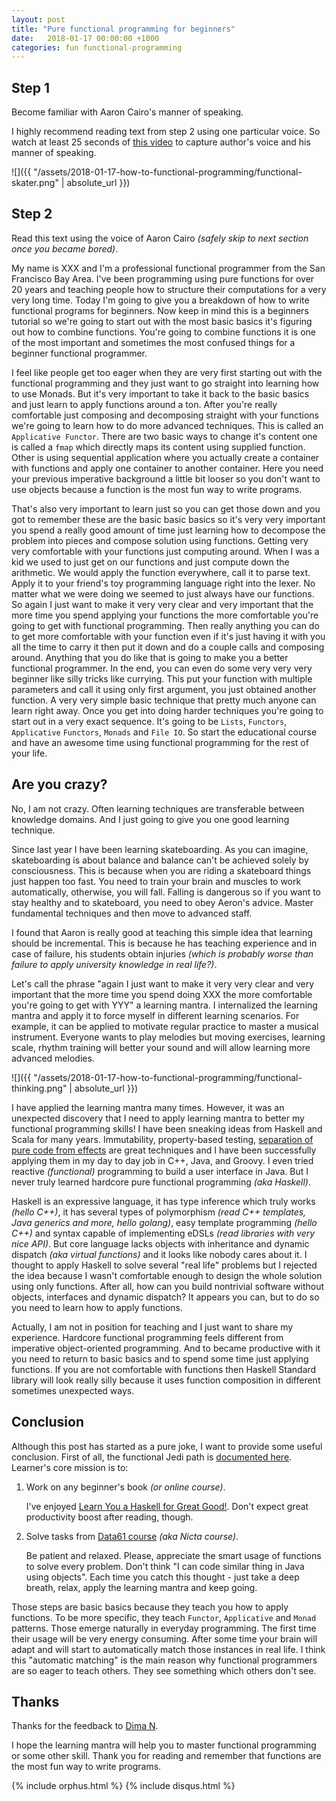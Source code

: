 ```yaml
---
layout: post
title: "Pure functional programming for beginners"
date:   2018-01-17 00:00:00 +1000
categories: fun functional-programming
---
```


## Step 1

Become familiar with Aaron Cairo's manner of speaking.

I highly recommend reading text from step 2 using one particular voice. So watch
at least 25 seconds of [this video](https://www.youtube.com/watch?v=p3NXd3DhH08)
to capture author's voice and his manner of speaking.

![]({{ "/assets/2018-01-17-how-to-functional-programming/functional-skater.png" | absolute_url }})

## Step 2

Read this text using the voice of Aaron Cairo *(safely skip to next section once
you became bored)*.

My name is XXX and I'm a professional functional programmer from the San
Francisco Bay Area. I've been programming using pure functions for over 20 years
and teaching people how to structure their computations for a very very long
time. Today I'm going to give you a breakdown of how to write functional
programs for beginners. Now keep in mind this is a beginners tutorial so we're
going to start out with the most basic basics it's figuring out how to combine
functions. You're going to combine functions it is one of the most important and
sometimes the most confused things for a beginner functional programmer.

I feel like people get too eager when they are very first starting out with the
functional programming and they just want to go straight into learning how to
use Monads. But it's very important to take it back to the basic basics and just
learn to apply functions around a ton. After you're really comfortable just
composing and decomposing straight with your functions we're going to learn how
to do more advanced techniques. This is called an `Applicative Functor`. There
are two basic ways to change it's content one is called a `fmap` which directly
maps its content using supplied function. Other is using sequential application
where you actually create a container with functions and apply one container to
another container. Here you need your previous imperative background a little
bit looser so you don't want to use objects because a function is the most fun
way to write programs.

That's also very important to learn just so you can get those down and you got
to remember these are the basic basic basics so it's very very important you
spend a really good amount of time just learning how to decompose the problem
into pieces and compose solution using functions. Getting very very comfortable
with your functions just computing around. When I was a kid we used to just get
on our functions and just compute down the arithmetic. We would apply the
function everywhere, call it to parse text. Apply it to your friend's toy
programming language right into the lexer. No matter what we were doing we
seemed to just always have our functions. So again I just want to make it very
very clear and very important that the more time you spend applying your
functions the more comfortable you're going to get with functional programming.
Then really anything you can do to get more comfortable with your function even
if it's just having it with you all the time to carry it then put it down and do
a couple calls and composing around. Anything that you do like that is going to
make you a better functional programmer. In the end, you can even do some very
very very beginner like silly tricks like currying. This put your function with
multiple parameters and call it using only first argument, you just obtained
another function. A very very simple basic technique that pretty much anyone can
learn right away. Once you get into doing harder techniques you're going to
start out in a very exact sequence. It's going to be `Lists`, `Functors`,
`Applicative` `Functors`, `Monads` and `File IO`. So start the educational
course and have an awesome time using functional programming for the rest of
your life.

## Are you crazy?

No, I am not crazy. Often learning techniques are transferable between knowledge
domains. And I just going to give you one good learning technique.

Since last year I have been learning skateboarding. As you can imagine,
skateboarding is about balance and balance can't be achieved solely by
consciousness. This is because when you are riding a skateboard things just
happen too fast. You need to train your brain and muscles to work automatically,
otherwise, you will fall. Falling is dangerous so if you want to stay healthy
and to skateboard, you need to obey Aeron's advice. Master fundamental
techniques and then move to advanced staff.

I found that Aaron is really good at teaching this simple idea that learning
should be incremental. This is because he has teaching experience and in case of
failure, his students obtain injuries _(which is probably worse than failure to
apply university knowledge in real life?)_.

Let's call the phrase "again I just want to make it very very clear and very
important that the more time you spend doing XXX the more comfortable you're
going to get with YYY" a learning mantra. I internalized the learning mantra and
apply it to force myself in different learning scenarios. For example, it can be
applied to motivate regular practice to master a musical instrument. Everyone
wants to play melodies but moving exercises, learning scale, rhythm training
will better your sound and will allow learning more advanced melodies.

![]({{ "/assets/2018-01-17-how-to-functional-programming/functional-thinking.png" | absolute_url }})

I have applied the learning mantra many times. However, it was an unexpected
discovery that I need to apply learning mantra to better my functional
programming skills! I have been sneaking ideas from Haskell and Scala for many
years. Immutability, property-based testing, [separation of pure code from
effects](https://gist.github.com/kbilsted/abdc017858cad68c3e7926b03646554e) are
great techniques and I have been successfully applying them in my day to day job
in C++, Java, and Groovy. I even tried reactive *(functional)* programming to
build a user interface in Java. But I never truly learned hardcore pure
functional programming *(aka Haskell)*.

Haskell is an expressive language, it has type inference which truly works
*(hello C++)*, it has several types of polymorphism *(read C++ templates, Java
generics and more, hello golang)*, easy template programming *(hello C++)* and
syntax capable of implementing eDSLs *(read libraries with very nice API)*. But
core language lacks objects with inheritance and dynamic dispatch *(aka virtual
functions)* and it looks like nobody cares about it. I thought to apply Haskell
to solve several "real life" problems but I rejected the idea because I wasn't
comfortable enough to design the whole solution using only functions. After all,
how can you build nontrivial software without objects, interfaces and dynamic
dispatch? It appears you can, but to do so you need to learn how to apply
functions.

Actually, I am not in position for teaching and I just want to share my
experience. Hardcore functional programming feels different from imperative
object-oriented programming. And to became productive with it you need to return
to basic basics and to spend some time just applying functions. If you are not
comfortable with functions then Haskell Standard library will look really silly
because it uses function composition in different sometimes unexpected ways.

## Conclusion

Although this post has started as a pure joke, I want to provide some useful
conclusion. First of all, the functional Jedi path is [documented
here](https://github.com/bitemyapp/learnhaskell). Learner's core mission is to:

1. Work on any beginner's book *(or online course)*.

   I've enjoyed [Learn You a Haskell for Great
   Good!](http://learnyouahaskell.com/chapters). Don't expect great productivity
   boost after reading, though.

2. Solve tasks from [Data61 course](https://github.com/data61/fp-course) *(aka
   Nicta course)*.

   Be patient and relaxed. Please, appreciate the smart usage of functions to
   solve every problem. Don't think "I can code similar thing in Java using
   objects". Each time you catch this thought - just take a deep breath, relax,
   apply the learning mantra and keep going.
  
Those steps are basic basics because they teach you how to apply functions. To
be more specific, they teach `Functor`, `Applicative` and `Monad` patterns.
Those emerge naturally in everyday programming. The first time their usage will
be very energy consuming. After some time your brain will adapt and will start
to automatically match those instances in real life. I think this "automatic
matching" is the main reason why functional programmers are so eager to teach
others. They see something which others don't see.

## Thanks

Thanks for the feedback to [Dima N](https://github.com/DNikitenko/).

I hope the learning mantra will help you to master functional programming or
some other skill. Thank you for reading and remember that functions are the most
fun way to write programs.

{% include orphus.html %}
{% include disqus.html %}
